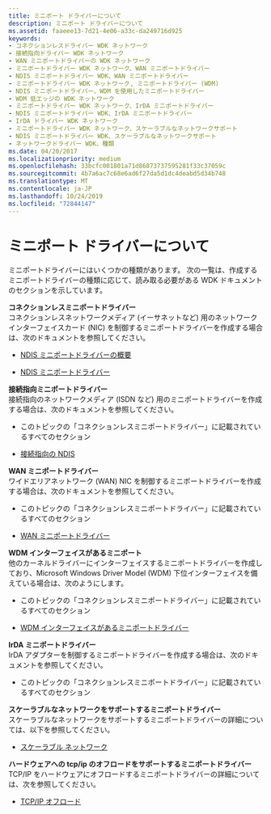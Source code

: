 ```yaml
---
title: ミニポート ドライバーについて
description: ミニポート ドライバーについて
ms.assetid: faaeee13-7d21-4e06-a33c-da249716d925
keywords:
- コネクションレスドライバー WDK ネットワーク
- 接続指向ドライバー WDK ネットワーク
- WAN ミニポートドライバーの WDK ネットワーク
- ミニポートドライバー WDK ネットワーク、WAN ミニポートドライバー
- NDIS ミニポートドライバー WDK、WAN ミニポートドライバー
- ミニポートドライバー WDK ネットワーク, ミニポートドライバー (WDM)
- NDIS ミニポートドライバー、WDM を使用したミニポートドライバー
- WDM 低エッジの WDK ネットワーク
- ミニポートドライバー WDK ネットワーク、IrDA ミニポートドライバー
- NDIS ミニポートドライバー WDK、IrDA ミニポートドライバー
- IrDA ドライバー WDK ネットワーク
- ミニポートドライバー WDK ネットワーク、スケーラブルなネットワークサポート
- NDIS ミニポートドライバー WDK、スケーラブルなネットワークサポート
- ネットワークドライバー WDK、種類
ms.date: 04/20/2017
ms.localizationpriority: medium
ms.openlocfilehash: 33bcfc001801a71d86873737595281f33c37059c
ms.sourcegitcommit: 4b7a6ac7c68e6ad6f27da5d1dc4deabd5d34b748
ms.translationtype: MT
ms.contentlocale: ja-JP
ms.lasthandoff: 10/24/2019
ms.locfileid: "72844147"
---
```

# <a name="learning-about-miniport-drivers"></a>ミニポート ドライバーについて





ミニポートドライバーにはいくつかの種類があります。 次の一覧は、作成するミニポートドライバーの種類に応じて、読み取る必要がある WDK ドキュメントのセクションを示しています。

<a href="" id="connectionless-miniport-drivers"></a>**コネクションレスミニポートドライバー**  
コネクションレスネットワークメディア (イーサネットなど) 用のネットワークインターフェイスカード (NIC) を制御するミニポートドライバーを作成する場合は、次のドキュメントを参照してください。

-   [NDIS ミニポートドライバーの概要](introduction-to-ndis-miniport-drivers.md)

-   [NDIS ミニポートドライバー](writing-ndis-miniport-drivers.md)

<a href="" id="connection-oriented-miniport-drivers"></a>**接続指向ミニポートドライバー**  
接続指向のネットワークメディア (ISDN など) 用のミニポートドライバーを作成する場合は、次のドキュメントを参照してください。

-   このトピックの「コネクションレスミニポートドライバー」に記載されているすべてのセクション

-   [接続指向の NDIS](connection-oriented-ndis.md)

<a href="" id="wan-miniport-drivers"></a>**WAN ミニポートドライバー**  
ワイドエリアネットワーク (WAN) NIC を制御するミニポートドライバーを作成する場合は、次のドキュメントを参照してください。

-   このトピックの「コネクションレスミニポートドライバー」に記載されているすべてのセクション

-   [WAN ミニポートドライバー](wan-miniport-drivers.md)

<a href="" id="miniports-with-a-wdm-lower-interface"></a>**WDM インターフェイスがあるミニポート**  
他のカーネルドライバーにインターフェイスするミニポートドライバーを作成しており、Microsoft Windows Driver Model (WDM) 下位インターフェイスを備えている場合は、次のようにします。

-   このトピックの「コネクションレスミニポートドライバー」に記載されているすべてのセクション

-   [WDM インターフェイスがあるミニポートドライバー](miniport-drivers-with-a-wdm-lower-interface.md)

<a href="" id="irda-miniport-drivers"></a>**IrDA ミニポートドライバー**  
IrDA アダプターを制御するミニポートドライバーを作成する場合は、次のドキュメントを参照してください。

-   このトピックの「コネクションレスミニポートドライバー」に記載されているすべてのセクション

<a href="" id="miniport-drivers-that-support-scalable-networking"></a>**スケーラブルなネットワークをサポートするミニポートドライバー**  
スケーラブルなネットワークをサポートするミニポートドライバーの詳細については、以下を参照してください。

-   [スケーラブル ネットワーク](https://docs.microsoft.com/windows-hardware/drivers/ddi/_netvista/)

<a href="" id="miniport-drivers-that-support-offloading-tcp-ip--------to-hardware-------"></a>**ハードウェアへの tcp/ip のオフロードをサポートするミニポートドライバー**   
TCP/IP をハードウェアにオフロードするミニポートドライバーの詳細については、次を参照してください。

-   [TCP/IP オフロード](tcp-ip-offload.md)

 

 





